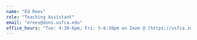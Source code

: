 ```yaml
---
name: "Ed Rees"
role: "Teaching Assistant"
email: "erees@dons.usfca.edu"
office_hours: "Tue: 4:30-6pm, Fri: 5-6:30pm on Zoom @ [https://usfca.zoom.us/j/92383473074](https://usfca.zoom.us/j/92383473074)"
---
```

